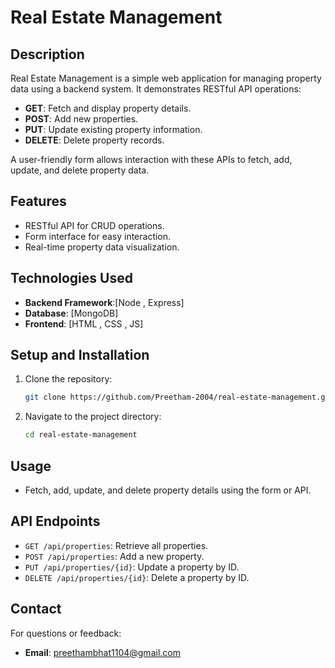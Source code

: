 # Real Estate Management

## Description
Real Estate Management is a simple web application for managing property data using a backend system. It demonstrates RESTful API operations:

- **GET**: Fetch and display property details.
- **POST**: Add new properties.
- **PUT**: Update existing property information.
- **DELETE**: Delete property records.

A user-friendly form allows interaction with these APIs to fetch, add, update, and delete property data.

## Features
- RESTful API for CRUD operations.
- Form interface for easy interaction.
- Real-time property data visualization.

## Technologies Used
- **Backend Framework**:[Node , Express] 
- **Database**: [MongoDB]
- **Frontend**: [HTML , CSS , JS]

## Setup and Installation
1. Clone the repository:
   ```bash
   git clone https://github.com/Preetham-2004/real-estate-management.git
   ```
2. Navigate to the project directory:
   ```bash
   cd real-estate-management
   ```
   
## Usage
- Fetch, add, update, and delete property details using the form or API.

## API Endpoints
- `GET /api/properties`: Retrieve all properties.
- `POST /api/properties`: Add a new property.
- `PUT /api/properties/{id}`: Update a property by ID.
- `DELETE /api/properties/{id}`: Delete a property by ID.


## Contact
For questions or feedback:
- **Email**: preethambhat1104@gmail.com

